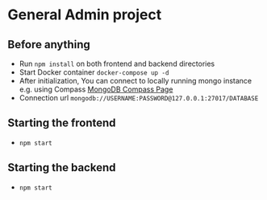 # General Admin project



## Before anything

- Run `npm install` on both frontend and backend directories
- Start Docker container `docker-compose up -d`
- After initialization, You can connect to locally running mongo instance e.g. using Compass <a href="https://www.mongodb.com/products/compass">MongoDB Compass Page</a>
- Connection url `mongodb://USERNAME:PASSWORD@127.0.0.1:27017/DATABASE`

## Starting the frontend
- `npm start`

## Starting the backend
- `npm start`
